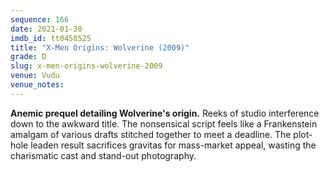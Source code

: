 ```yaml
---
sequence: 166
date: 2021-01-30
imdb_id: tt0458525
title: "X-Men Origins: Wolverine (2009)"
grade: D
slug: x-men-origins-wolverine-2009
venue: Vudu
venue_notes:
---
```


**Anemic prequel detailing Wolverine's origin.** Reeks of studio interference down to the awkward title. The nonsensical script feels like a Frankenstein amalgam of various drafts stitched together to meet a deadline. The plot-hole leaden result sacrifices gravitas for mass-market appeal, wasting the charismatic cast and stand-out photography.
